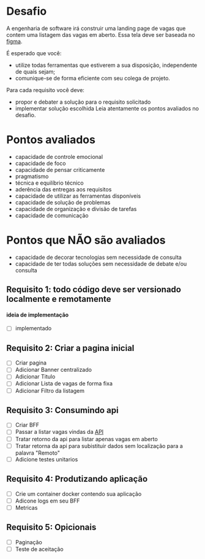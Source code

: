 # Desafio
A engenharia de software irá construir uma landing page de vagas que contem uma listagem das vagas em aberto. Essa tela deve ser baseada no [figma](https://www.figma.com/design/leGMKKgckQXVkF9E1RrTOX/Case-Front-End?node-id=0-1&t=GuFVfugRYKbgV2ST-0).


É esperado que você: 
- utilize todas ferramentas que estiverem a sua disposição, independente de quais sejam;
- comunique-se de forma eficiente com seu colega de projeto.

Para cada requisito você deve:
- propor e debater a solução para o requisito solicitado
- implementar solução escolhida
Leia atentamente os pontos avaliados no desafio.

# Pontos avaliados
- capacidade de controle emocional
- capacidade de foco
- capacidade de pensar criticamente
- pragmatismo
- técnica e equilíbrio técnico
- aderência das entregas aos requisitos
- capacidade de utilizar as ferramentas disponíveis
- capacidade de solução de problemas
- capacidade de organização e divisão de tarefas
- capacidade de comunicação

# Pontos que NÃO são avaliados
- capacidade de decorar tecnologias sem necessidade de consulta
- capacidade de ter todas soluções sem necessidade de debate e/ou consulta

## Requisito 1: todo código deve ser versionado localmente e remotamente
#### ideia de implementação 
- [ ] implementado

## Requisito 2: Criar a pagina inicial
- [ ] Criar pagina
- [ ] Adicionar Banner centralizado
- [ ] Adicionar Titulo
- [ ] Adicionar Lista de vagas de forma fixa
- [ ] Adicionar Filtro da listagem

## Requisito 3: Consumindo api
- [ ] Criar BFF
- [ ] Passar a listar vagas vindas da [API](https://img.elo7.com.br/mock-vagas.json)
- [ ] Tratar retorno da api para listar apenas vagas em aberto
- [ ] Tratar retorna da api para subistituir dados sem localização para a palavra "Remoto"
- [ ] Adicione testes unitarios

## Requisito 4: Produtizando aplicação
- [ ] Crie um container docker contendo sua aplicação
- [ ] Adicone logs em seu BFF
- [ ] Metricas

## Requisito 5: Opicionais
- [ ] Paginação
- [ ] Teste de aceitação